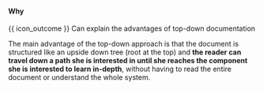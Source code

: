 <div id="title">

#### Why

</div>

<span id="prereqs"></span>

<span id="outcomes">{{ icon_outcome }} Can explain the advantages of top-down documentation</span>

<div id="body">

The main advantage of the top-down approach is that the document is structured like an upside down tree (root at the top) and **the reader can travel down a path she is interested in until she reaches the component she is interested to learn in-depth**, without having to read the entire document or understand the whole system.

</div>

<div id="extras">
</div>